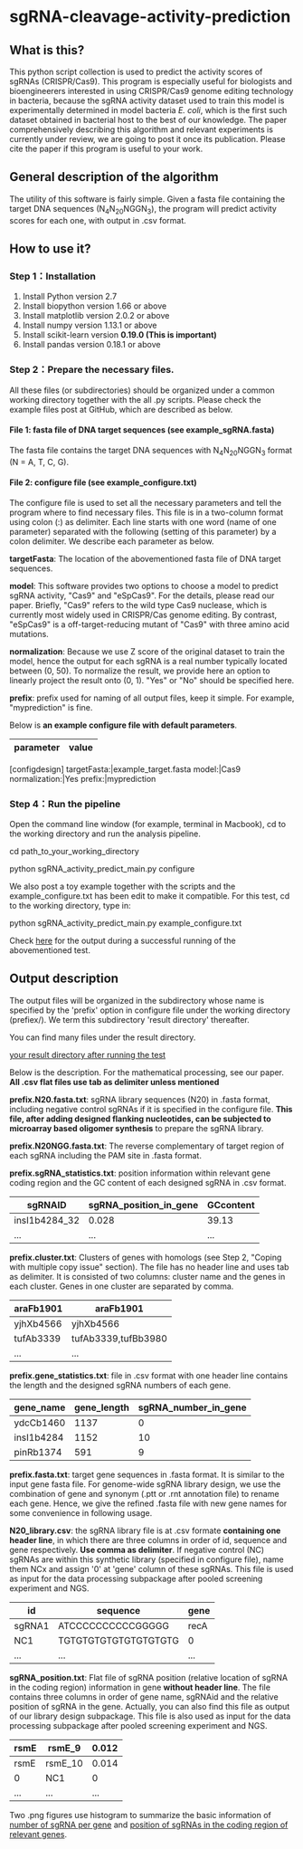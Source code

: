 # sgRNA-cleavage-activity-prediction

## What is this?
This python script collection is used to predict the activity scores of sgRNAs (CRISPR/Cas9). This program is especially useful for biologists and bioengineerers interested in using CRISPR/Cas9 genome editing technology in bacteria, because the sgRNA activity dataset used to train this model is experimentally determined in model bacteria *E. coli*, which is the first such dataset obtained in bacterial host to the best of our knowledge. The paper comprehensively describing this algorithm and relevant experiments is currently under review, we are going to post it once its publication. Please cite the paper if this program is useful to your work.

## General description of the algorithm
The utility of this software is fairly simple. Given a fasta file containing the target DNA sequences (N<sub>4</sub>N<sub>20</sub>NGGN<sub>3</sub>), the program will predict activity scores for each one, with output in .csv format.

## How to use it?
### Step 1：Installation
1. Install Python version 2.7
2. Install biopython version 1.66 or above
3. Install matplotlib version 2.0.2 or above
4. Install numpy version 1.13.1 or above
5. Install scikit-learn version **0.19.0 (This is important)**
6. Install pandas version 0.18.1 or above

### Step 2：Prepare the necessary files.
All these files (or subdirectories) should be organized under a common working directory together with the all .py scripts.
Please check the example files post at GitHub, which are described as below.

#### File 1: fasta file of DNA target sequences (see example_sgRNA.fasta)
The fasta file contains the target DNA sequences with N<sub>4</sub>N<sub>20</sub>NGGN<sub>3</sub> format (N = A, T, C, G).

#### File 2: configure file (see example_configure.txt)
The configure file is used to set all the necessary parameters and tell the program where to find necessary files. This file is in a two-column format using colon (:) as delimiter. Each line starts with one word (name of one parameter) separated with the following (setting of this parameter) by a colon delimiter. We describe each parameter as below.

**targetFasta**: The location of the abovementioned fasta file of DNA target sequences.

**model**: This software provides two options to choose a model to predict sgRNA activity, "Cas9" and "eSpCas9". For the details, please read our paper. Briefly, "Cas9" refers to the wild type Cas9 nuclease, which is currently most widely used in CRISPR/Cas genome editing. By contrast, "eSpCas9" is a off-target-reducing mutant of "Cas9" with three amino acid mutations.  

**normalization**: Because we use Z score of the original dataset to train the model, hence the output for each sgRNA is a real number typically located between (0, 50). To normalize the result, we provide here an option to linearly project the result onto (0, 1). "Yes" or "No" should be specified here. 

**prefix**: prefix used for naming of all output files, keep it simple. For example, "myprediction" is fine.

Below is **an example configure file with default parameters**.

parameter|value
---------|-----
[configdesign]
targetFasta:|example_target.fasta
model:|Cas9
normalization:|Yes
prefix:|myprediction

### Step 4：Run the pipeline
Open the command line window (for example, terminal in Macbook), cd to the working directory and run the analysis pipeline.

cd path_to_your_working_directory

python sgRNA_activity_predict_main.py configure

We also post a toy example together with the scripts and the example_configure.txt has been edit to make it compatible. For this test, cd to the working directory, type in: 

python sgRNA_activity_predict_main.py example_configure.txt

Check [here](./image/successful_running.png) for the output during a successful running of the abovementioned test.

## Output description
The output files will be organized in the subdirectory whose name is specified by the 'prefix' option in configure file under the working directory (prefiex/). We term this subdirectory 'result directory' thereafter.

You can find many files under the result directory.

[your result directory after running the test](./image/resultdir_after_example_running.png)

Below is the description. For the mathematical processing, see our paper. **All .csv flat files use tab as delimiter unless mentioned**

**prefix.N20.fasta.txt**: sgRNA library sequences (N20) in .fasta format, including negative control sgRNAs if it is specified in the configure file. **This file, after adding designed flanking nucleotides, can be subjected to microarray based oligomer synthesis** to prepare the sgRNA library. 

**prefix.N20NGG.fasta.txt**: The reverse complementary of target region of each sgRNA including the PAM site in .fasta format.

**prefix.sgRNA_statistics.txt**: position information within relevant gene coding region and the GC content of each designed sgRNA in .csv format.

sgRNAID|sgRNA_position_in_gene |GCcontent
-------|-----------------------|---------
insI1b4284_32|0.028|39.13
...|...|...

**prefix.cluster.txt**: Clusters of genes with homologs (see Step 2, "Coping with multiple copy issue" section). The file has no header line and uses tab as delimiter. It is consisted of two columns: cluster name and the genes in each cluster. Genes in one cluster are separated by comma.

araFb1901|araFb1901
-------|--------------------
yjhXb4566|yjhXb4566
tufAb3339|tufAb3339,tufBb3980
...|...

**prefix.gene_statistics.txt**: file in .csv format with one header line contains the length and the designed sgRNA numbers of each gene.

gene_name|gene_length|sgRNA_number_in_gene
---------|-----------|--------------------
ydcCb1460|1137|0
insI1b4284|1152|10
pinRb1374|591|9

**prefix.fasta.txt**: target gene sequences in .fasta format. It is similar to the input gene fasta file. For genome-wide sgRNA library design, we use the combination of gene and synonym (.ptt or .rnt annotation file) to rename each gene. Hence, we give the refined .fasta file with new gene names for some convenience in following usage.

**N20_library.csv**: the sgRNA library file is at .csv formate **containing one header line**, in which there are three columns in order of id, sequence and gene respectively. **Use comma as delimiter**. If negative control (NC) sgRNAs are within this synthetic library (specified in configure file), name them NCx and assign '0' at 'gene' column of these sgRNAs. This file is used as input for the data processing subpackage after pooled screening experiment and NGS.

id|sequence|gene
--|--------|----
sgRNA1|ATCCCCCCCCCCGGGGG|recA
NC1|TGTGTGTGTGTGTGTGTGTG|0
...|...|...

**sgRNA_position.txt**: Flat file of sgRNA position (relative location of sgRNA in the coding region) information in gene **without header line**. The file contains three columns in order of gene name, sgRNAid and the relative position of sgRNA in the gene. Actually, you can also find this file as output of our library design subpackage. This file is also used as input for the data processing subpackage after pooled screening experiment and NGS.

rsmE|rsmE_9|0.012
----|------|-----
rsmE|rsmE_10|0.014
0|NC1|0
...|...|...

Two .png figures use histogram to summarize the basic information of [number of sgRNA per gene](./image/The_distrution_of_sgRNA_number_per_gene.png) and [position of sgRNAs in the coding region of relevant genes](./image/The_distrution_of_sgRNA_position_per_gene.png).
